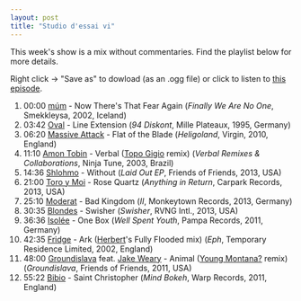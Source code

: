 ```yaml
---
layout: post
title: "Studio d'essai vi"
---
```


This week's show is a mix without commentaries. Find the playlist below for more details.

Right click → "Save as" to dowload (as an .ogg file) or click to listen to <a
href="https://github.com/studio-dessai/podcasts/blob/master/Studio%20d%27essai%20vi%20-%202014-07-10.ogg?raw=true">this episode</a>.

1. 00:00 [múm](http://musicbrainz.org/artist/2b64e811-cbcd-45f7-b29d-296444cad4f1) - Now There's That Fear Again (_Finally We Are No One_, Smekkleysa, 2002, Iceland)
2. 03:42 [Oval](http://musicbrainz.org/artist/2fa478b1-dee0-428c-8e18-8b0b6608b2dd) - Line Extension (_94 Diskont_, Mille Plateaux, 1995, Germany)
3. 06:20 [Massive Attack](http://musicbrainz.org/artist/10adbe5e-a2c0-4bf3-8249-2b4cbf6e6ca8) - Flat of the Blade (_Heligoland_, Virgin, 2010, England)
4. 11:10 [Amon Tobin](http://musicbrainz.org/artist/630662ea-1c7d-4208-99fd-ba3afec20f0c) - Verbal ([Topo Gigio](http://musicbrainz.org/artist/3d9c8c99-42a3-4f9e-a15d-f67c620186a2) remix) (_Verbal Remixes & Collaborations_, Ninja Tune, 2003, Brazil)
5. 14:36 [Shlohmo](http://musicbrainz.org/artist/21a0e450-ae4d-473a-add4-744542ab9bf5) - Without (_Laid Out EP_, Friends of Friends, 2013, USA)
6. 21:00 [Toro y Moi](http://musicbrainz.org/artist/3a6d6481-142d-423f-91d4-55bbfff318ed) - Rose Quartz (_Anything in Return_, Carpark Records, 2013, USA)
7. 25:10 [Moderat](http://musicbrainz.org/artist/7754905b-8bf7-48e2-935a-03d566fec464) - Bad Kingdom (_II_, Monkeytown Records, 2013, Germany)
8. 30:35 [Blondes](http://musicbrainz.org/artist/8c5faece-4256-4925-b324-2ca40c906d19) - Swisher (_Swisher_, RVNG Intl., 2013, USA)
9. 36:36 [Isolée](http://musicbrainz.org/artist/4c99c0b4-5d46-44d2-8c49-ba47a522b016) - One Box (_Well Spent Youth_, Pampa Records, 2011, Germany)
10. 42:35 [Fridge](http://musicbrainz.org/artist/601b575c-9ef8-45a7-81df-3bc48216ca5f) - Ark ([Herbert](http://musicbrainz.org/artist/20587005-7a2a-4b96-8f34-bc643bc4b60a)'s Fully Flooded mix) (_Eph_, Temporary Residence Limited, 2002, England)
11. 48:00 [Groundislava](http://musicbrainz.org/artist/2de5c744-20e7-4a4a-a5a0-f42ac8af229f) feat. [Jake Weary](http://musicbrainz.org/artist/5c7adea4-6534-4e69-97b8-e678377d38fa) - Animal ([Young Montana?](http://musicbrainz.org/artist/468533c1-6f09-4feb-82cf-44fcdae698ad) remix) (_Groundislava_, Friends of Friends, 2011, USA)
12. 55:22 [Bibio](http://musicbrainz.org/artist/9f9953f0-68bb-4ce3-aace-2f44c87f0aa3) - Saint Christopher (_Mind Bokeh_, Warp Records, 2011, England)

